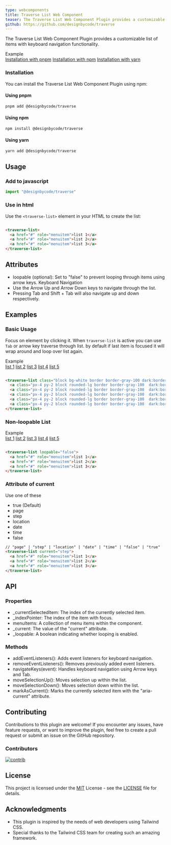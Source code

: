 ```yaml
---
type: webcomponents
title: Traverse List Web Component
teaser: The Traverse List Web Component Plugin provides a customizable list of items with keyboard navigation functionality.
github: https://github.com/designbycode/traverse
---
```


The Traverse List Web Component Plugin provides a customizable list of items with keyboard navigation functionality.
<div class="markdown-example">
    <div class="label">Example</div>
<traverse-list class="block w-56 space-y-2 [&>a]:no-underline">
  <a class="px-4 py-2 block rounded-lg border border-gray-100  dark:border-gray-800 focus:bg-primary-500" href="#installation" role="menuitem">Installation with pnpm</a>
  <a class="px-4 py-2 block rounded-lg border border-gray-100  dark:border-gray-800 focus:bg-primary-500" href="#installation" role="menuitem">Installation with npm</a>
  <a class="px-4 py-2 block rounded-lg border border-gray-100  dark:border-gray-800 focus:bg-primary-500" href="#installation" role="menuitem">Installation with yarn</a>
</traverse-list>
</div>

### Installation

You can install the Traverse List Web Component Plugin using npm:

#### Using pnpm

```bash
pnpm add @designbycode/traverse
```

#### Using npm

```bash
npm install @designbycode/traverse
```

#### Using yarn

```bash
yarn add @designbycode/traverse
```

## Usage

### Add to javascript

```javascript
import "@designbycode/traverse"
```

### Use in html

Use the ```<traverse-list>``` element in your HTML to create the list:

```html

<traverse-list>
  <a href="#" role="menuitem">list 1</a>
  <a href="#" role="menuitem">list 2</a>
  <a href="#" role="menuitem">list 3</a>
</traverse-list>

```

## Attributes

* loopable (optional): Set to "false" to prevent looping through items using arrow keys.
  Keyboard Navigation
* Use the Arrow Up and Arrow Down keys to navigate through the list.
* Pressing Tab and Shift + Tab will also navigate up and down respectively.

## Examples

### Basic Usage

Focus on element by clicking it. When ```traverse-list``` is active you can use ```Tab``` or arrow key traverse through list. by default if last item is focused it will wrap around and loop over list again.

<div class="markdown-example">
    <div class="label">Example</div>
<traverse-list class="block w-56 space-y-2 [&>a]:no-underline">
    <a class="px-4 py-2 block rounded-lg border border-gray-100  dark:border-gray-800 focus:bg-primary-500" href="#" role="menuitem">list 1</a>
    <a class="px-4 py-2 block rounded-lg border border-gray-100  dark:border-gray-800 focus:bg-primary-500" href="#" role="menuitem">list 2</a>
    <a class="px-4 py-2 block rounded-lg border border-gray-100  dark:border-gray-800 focus:bg-primary-500" href="#" role="menuitem">list 3</a>
    <a class="px-4 py-2 block rounded-lg border border-gray-100  dark:border-gray-800 focus:bg-primary-500" href="#" role="menuitem">list 4</a>
    <a class="px-4 py-2 block rounded-lg border border-gray-100  dark:border-gray-800 focus:bg-primary-500" href="#" role="menuitem">list 5</a>
</traverse-list>
</div>

```html

<traverse-list class="block bg-white border border-gray-100 dark:border-gray-800 dark:bg-gray-900 p-2 rounded-lg space-y-2 [&>a]:no-underline">
  <a class="px-4 py-2 block rounded-lg border border-gray-100  dark:border-gray-800 focus:bg-primary-500" href="#" role="menuitem">list 1</a>
  <a class="px-4 py-2 block rounded-lg border border-gray-100  dark:border-gray-800 focus:bg-primary-500" href="#" role="menuitem">list 2</a>
  <a class="px-4 py-2 block rounded-lg border border-gray-100  dark:border-gray-800 focus:bg-primary-500" href="#" role="menuitem">list 3</a>
  <a class="px-4 py-2 block rounded-lg border border-gray-100  dark:border-gray-800 focus:bg-primary-500" href="#" role="menuitem">list 4</a>
  <a class="px-4 py-2 block rounded-lg border border-gray-100  dark:border-gray-800 focus:bg-primary-500" href="#" role="menuitem">list 5</a>
</traverse-list>
```

### Non-loopable List

<div class="markdown-example">
    <div class="label">Example</div>
<traverse-list loopable="false" class="block w-56 space-y-2 [&>a]:no-underline">
    <a class="px-4 py-2 block rounded-lg border border-gray-100  dark:border-gray-800 focus:bg-primary-500" href="#" role="menuitem">list 1</a>
    <a class="px-4 py-2 block rounded-lg border border-gray-100  dark:border-gray-800 focus:bg-primary-500" href="#" role="menuitem">list 2</a>
    <a class="px-4 py-2 block rounded-lg border border-gray-100  dark:border-gray-800 focus:bg-primary-500" href="#" role="menuitem">list 3</a>
    <a class="px-4 py-2 block rounded-lg border border-gray-100  dark:border-gray-800 focus:bg-primary-500" href="#" role="menuitem">list 4</a>
    <a class="px-4 py-2 block rounded-lg border border-gray-100  dark:border-gray-800 focus:bg-primary-500" href="#" role="menuitem">list 5</a>
</traverse-list>
</div>

```html

<traverse-list loopable="false">
  <a href="#" role="menuitem">list 1</a>
  <a href="#" role="menuitem">list 2</a>
  <a href="#" role="menuitem">list 3</a>
</traverse-list>

```

### Attribute of current

Use one of these

* true (Default)
* page
* step
* location
* date
* time
* false

```html
// "page" | "step" | "location" | "date" | "time" | "false" | "true"
<traverse-list current="step">
  <a href="#" role="menuitem">list 1</a>
  <a href="#" role="menuitem">list 2</a>
  <a href="#" role="menuitem">list 3</a>
</traverse-list>

```

## API

### Properties

* _currentSelectedItem: The index of the currently selected item.
* _indexPointer: The index of the item with focus.
* menuItems: A collection of menu items within the component.
* _current: The value of the "current" attribute.
* _loopable: A boolean indicating whether looping is enabled.

### Methods

* addEventListeners(): Adds event listeners for keyboard navigation.
* removeEventListeners(): Removes previously added event listeners.
* navigateKeys(event): Handles keyboard navigation using Arrow keys and Tab.
* moveSelectionUp(): Moves selection up within the list.
* moveSelectionDown(): Moves selection down within the list.
* markAsCurrent(): Marks the currently selected item with the "aria-current" attribute.

## Contributing

Contributions to this plugin are welcome! If you encounter any issues, have feature requests, or want to improve the plugin, feel free to create a pull request or submit an issue on the GitHub repository.

### Contributors

<a target="_blank" href="https://github.com/DesignByCode/tailwindcss-text-shadow/graphs/contributors">
  <img src="https://contrib.rocks/image?repo=DesignByCode/tailwindcss-text-shadow" alt="contrib" />
</a>

## License

This project is licensed under the [MIT](LICENCE) License - see the [LICENSE](LICENCE) file for details.

## Acknowledgments

- This plugin is inspired by the needs of web developers using Tailwind CSS.
- Special thanks to the Tailwind CSS team for creating such an amazing framework.



